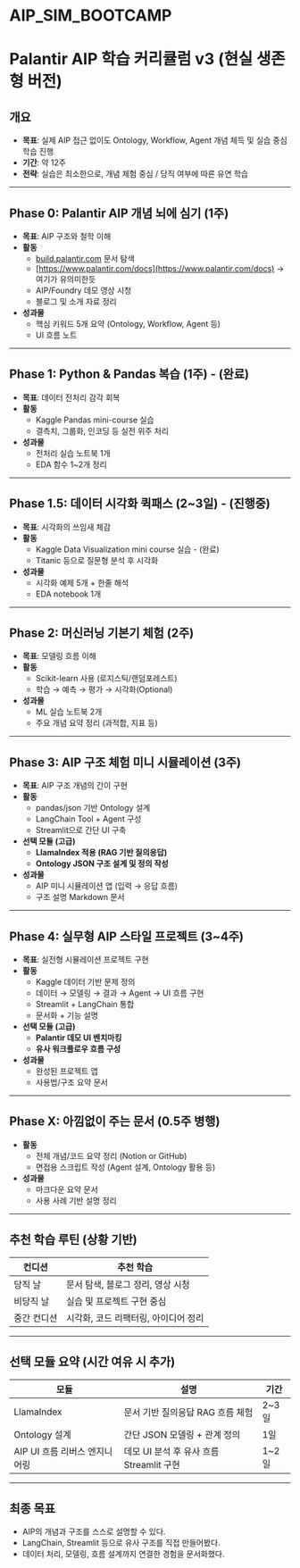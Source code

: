 # AIP_SIM_BOOTCAMP

# Palantir AIP 학습 커리큘럼 v3 (현실 생존형 버전)

## 개요

- **목표**: 실제 AIP 접근 없이도 Ontology, Workflow, Agent 개념 체득 및 실습 중심 학습 진행
- **기간**: 약 12주
- **전략**: 실습은 최소한으로, 개념 체험 중심 / 당직 여부에 따른 유연 학습

---

## Phase 0: Palantir AIP 개념 뇌에 심기 (1주)

- **목표**: AIP 구조와 철학 이해
- **활동**
    - [build.palantir.com](http://build.palantir.com/) 문서 탐색
    - [https://www.palantir.com/docs](https://www.palantir.com/docs) → 여기가 유의미한듯
    - AIP/Foundry 데모 영상 시청
    - 블로그 및 소개 자료 정리
- **성과물**
    - 핵심 키워드 5개 요약 (Ontology, Workflow, Agent 등)
    - UI 흐름 노트

---

## Phase 1: Python & Pandas 복습 (1주) - (완료)

- **목표**: 데이터 전처리 감각 회복
- **활동**
    - Kaggle Pandas mini-course 실습
    - 결측치, 그룹화, 인코딩 등 실전 위주 처리
- **성과물**
    - 전처리 실습 노트북 1개
    - EDA 함수 1~2개 정리

---

## Phase 1.5: 데이터 시각화 퀵패스 (2~3일) - (진행중)

- **목표**: 시각화의 쓰임새 체감
- **활동**
    - Kaggle Data Visualization mini course 실습 - (완료)
    - Titanic 등으로 질문형 분석 후 시각화
- **성과물**
    - 시각화 예제 5개 + 한줄 해석
    - EDA notebook 1개

---

## Phase 2: 머신러닝 기본기 체험 (2주)

- **목표**: 모델링 흐름 이해
- **활동**
    - Scikit-learn 사용 (로지스틱/랜덤포레스트)
    - 학습 → 예측 → 평가 → 시각화(Optional)
- **성과물**
    - ML 실습 노트북 2개
    - 주요 개념 요약 정리 (과적합, 지표 등)

---

## Phase 3: AIP 구조 체험 미니 시뮬레이션 (3주)

- **목표**: AIP 구조 개념의 간이 구현
- **활동**
    - pandas/json 기반 Ontology 설계
    - LangChain Tool + Agent 구성
    - Streamlit으로 간단 UI 구축
- **선택 모듈 (고급)**
    - **LlamaIndex 적용 (RAG 기반 질의응답)**
    - **Ontology JSON 구조 설계 및 정의 작성**
- **성과물**
    - AIP 미니 시뮬레이션 앱 (입력 → 응답 흐름)
    - 구조 설명 Markdown 문서

---

## Phase 4: 실무형 AIP 스타일 프로젝트 (3~4주)

- **목표**: 실전형 시뮬레이션 프로젝트 구현
- **활동**
    - Kaggle 데이터 기반 문제 정의
    - 데이터 → 모델링 → 결과 → Agent → UI 흐름 구현
    - Streamlit + LangChain 통합
    - 문서화 + 기능 설명
- **선택 모듈 (고급)**
    - **Palantir 데모 UI 벤치마킹**
    - **유사 워크플로우 흐름 구성**
- **성과물**
    - 완성된 프로젝트 앱
    - 사용법/구조 요약 문서

---

## Phase X: 아낌없이 주는 문서 (0.5주 병행)

- **활동**
    - 전체 개념/코드 요약 정리 (Notion or GitHub)
    - 면접용 스크립트 작성 (Agent 설계, Ontology 활용 등)
- **성과물**
    - 마크다운 요약 문서
    - 사용 사례 기반 설명 정리

---

## 추천 학습 루틴 (상황 기반)

| 컨디션 | 추천 학습 |
| --- | --- |
| 당직 날 | 문서 탐색, 블로그 정리, 영상 시청 |
| 비당직 날 | 실습 및 프로젝트 구현 중심 |
| 중간 컨디션 | 시각화, 코드 리팩터링, 아이디어 정리 |

---

## 선택 모듈 요약 (시간 여유 시 추가)

| 모듈 | 설명 | 기간 |
| --- | --- | --- |
| LlamaIndex | 문서 기반 질의응답 RAG 흐름 체험 | 2~3일 |
| Ontology 설계 | 간단 JSON 모델링 + 관계 정의 | 1일 |
| AIP UI 흐름 리버스 엔지니어링 | 데모 UI 분석 후 유사 흐름 Streamlit 구현 | 1~2일 |

---

## 최종 목표

- AIP의 개념과 구조를 스스로 설명할 수 있다.
- LangChain, Streamlit 등으로 유사 구조를 직접 만들어봤다.
- 데이터 처리, 모델링, 흐름 설계까지 연결한 경험을 문서화했다.
